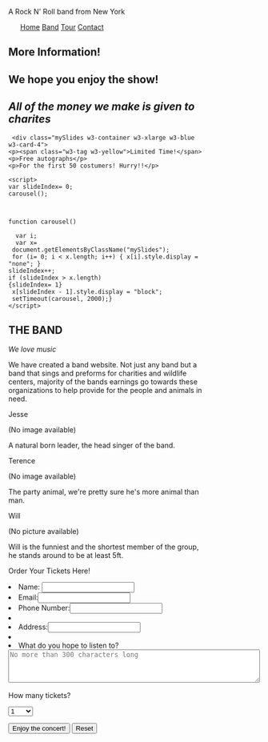 

<head>
<style>
body { background-color: light-gray; }
</style>
</head>
<body>



<p>A Rock N' Roll band from New York</p>

</body>
</html>

<meta charset="UTF-8">
<meta name="viewport" content="width=device-width, initial-scale=1">
<link rel="stylesheet" href="/w3css/3/w3.css">
<link rel="stylesheet" href="https://cdnjs.cloudflare.com/ajax/libs/font-awesome/4.6.3/css/font-awesome.min.css">
<body>


<nav class="w3-bar w3-purple">
  <ul>
  <a href="#home" class="w3-button w3-bar-item">Home</a>
  <a href="#band" class="w3-button w3-bar-item">Band</a>
  <a href="#tour" class="w3-button w3-bar-item">Tour</a>
  <a href="#contact" class="w3-button w3-bar-item">Contact</a>
  </ul>

 

<!-- Slide Show -->
  <div class="w3-center"><h2>More Information!</h2>
 
<div class="w3-content" style="max-width:400px">
   <div class="myslides w3-container w3-gray">
    <h1><b>We hope you enjoy the show!</b></h1>
     <h1><i>All of the money we make is given to charites</i></h1>
     </div>
    
   
     <div class="mySlides w3-container w3-xlarge w3-blue w3-card-4">
    <p><span class="w3-tag w3-yellow">Limited Time!</span>
    <p>Free autographs</p>
    <p>For the first 50 costumers! Hurry!!</p> 
   
    <script>
    var slideIndex= 0;
    carousel();
    
   
   
    function carousel() 
   
      var i;
      var x=
     document.getElementsByClassName("mySlides");
     for (i= 0; i < x.length; i++) { x[i].style.display = "none"; }
    slideIndex++;
    if (slideIndex > x.length)
    {slideIndex= 1}
     x[slideIndex - 1].style.display = "block";
     setTimeout(carousel, 2000);}
    </script>

<!-- Band Description -->
<section class="w3-container w3-center w3-content" style="max-width:600px">
  <h2 class="w3-wide">THE BAND</h2>
  <p class="w3-opacity"><i>We love music</i></p>
  <p class="w3-justify">We have created a band website. Not just any band but a band that sings and preforms for charities and wildlife centers, majority of the bands earnings go towards these organizations to help provide for the people and animals in need.</p>
</section>

<!-- Band Members -->
<section class="w3-row-padding w3-center w3-light-grey">
  <article class="w3-third">
    <p>Jesse</p>
    <P>(No image available)<p>
    <p>A natural born leader, the head singer of the band.</p>
  
    
  <article class="w3-third">
    <p>Terence</p>
    <p>(No image available)<p>
    <p>The party animal, we're pretty sure he's more animal than man.</p>
 
  <article class="w3-third">
    <p>Will</p>
    <p>(No picture available)<p>
    <p>Will is the funniest and the shortest member of the group, he stands around to be at least 5ft.</p>


<caption>Order Your Tickets Here!<p>

<form action="http://www.learningwebdesign.com/contest.php" method="post">

<li>Name: <input type="text" name="username"></li>
<li>Email:<input type="text" name="email"></li>
<li>Phone Number:<input type="text" name="phone number"><li>
<li>Address:<input type="text" name="address"><li>

<li>What do you hope to listen to?<br>
<textarea name="story" rows="4" cols="60" maxlength="300" placeholder="No more than 300 characters long"></textarea></li>


<p>How many tickets?</p>
<select number="none">
   <option>1</option>
   <option>2</option>
   <option>3</option>
   <option>4</option>
   <option value="5-6">5-6</option>
   <option>7-8</option>
   <option>9-10</option>
 </select>


<p><input type="submit" value="Enjoy the concert!">
<input type="reset"></p>


<style>
body { background-color: light-gray; }


<!-- Footer -->
<footer class="w3-container w3-padding-64 w3-center w3-black w3-xlarge">
  <a href="#"><i class="fa fa-facebook-official"></i></a>
  <a href="#"><i class="fa fa-pinterest-p"></i></a>
  <a href="#"><i class="fa fa-twitter"></i></a>
  <a href="#"><i class="fa fa-flickr"></i></a>
  <a href="#"><i class="fa fa-linkedin"></i></a>
  <p class="w3-medium">
  </p>
</footer>

<script>
// Automatic Slideshow - change image every 3 seconds
var myIndex = 0;
carousel();

function carousel() {
  var i;
  var x = document.getElementsByClassName("mySlides");
  for (i = 0; i < x.length; i++) {
    x[i].style.display = "none";
  }
  myIndex++;
  if (myIndex > x.length) {myIndex = 1}
  x[myIndex-1].style.display = "block";
  setTimeout(carousel, 3000);
}

 
